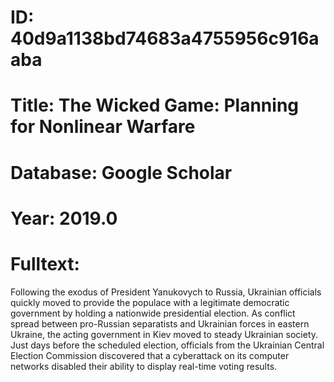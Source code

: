 # ID: 40d9a1138bd74683a4755956c916aaba
# Title: The Wicked Game: Planning for Nonlinear Warfare
# Database: Google Scholar
# Year: 2019.0
# Fulltext:
Following the exodus of President Yanukovych to Russia, Ukrainian officials quickly moved to provide the populace with a legitimate democratic government by holding a nationwide presidential election.
As conflict spread between pro-Russian separatists and Ukrainian forces in eastern Ukraine, the acting government in Kiev moved to steady Ukrainian society.
Just days before the scheduled election, officials from the Ukrainian Central Election Commission discovered that a cyberattack on its computer networks disabled their ability to display real-time voting results.
